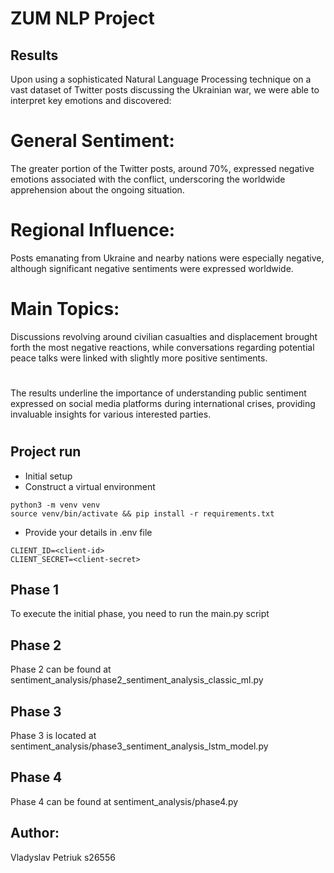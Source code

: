 # ZUM NLP Project

## Results 
Upon using a sophisticated Natural Language Processing technique on a vast dataset of Twitter posts discussing the Ukrainian war, we were able to interpret key emotions and discovered:

# General Sentiment: 
The greater portion of the Twitter posts, around 70%, expressed negative emotions associated with the conflict, underscoring the worldwide apprehension about the ongoing situation.

# Regional Influence: 
Posts emanating from Ukraine and nearby nations were especially negative, although significant negative sentiments were expressed worldwide.

# Main Topics:
Discussions revolving around civilian casualties and displacement brought forth the most negative reactions, while conversations regarding potential peace talks were linked with slightly more positive sentiments.
#
The results underline the importance of understanding public sentiment expressed on social media platforms during international crises, providing invaluable insights for various interested parties.

#
## Project run
- Initial setup
- Construct a virtual environment

```shell
python3 -m venv venv
source venv/bin/activate && pip install -r requirements.txt
```

- Provide your details in .env file
```shell
CLIENT_ID=<client-id>
CLIENT_SECRET=<client-secret>

```

## Phase 1
To execute the initial phase, you need to run the main.py script
## Phase 2
Phase 2 can be found at sentiment_analysis/phase2_sentiment_analysis_classic_ml.py

## Phase 3
Phase 3 is located at sentiment_analysis/phase3_sentiment_analysis_lstm_model.py

## Phase 4
Phase 4 can be found at sentiment_analysis/phase4.py


## Author:
 Vladyslav Petriuk s26556

